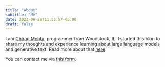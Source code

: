 ```yaml
---
title: "About"
subtitle: "Me"
date: 2023-06-29T11:53:57-05:00
draft: false
---
```


I am [Chirag Mehta](https://chir.ag), programmer from Woodstock, IL. I started this blog to share my thoughts and experience learning about large language models and generative text. Read more about that [here](/posts/introduction).

You can contact me via [this form](https://chir.ag/contact.shtml).